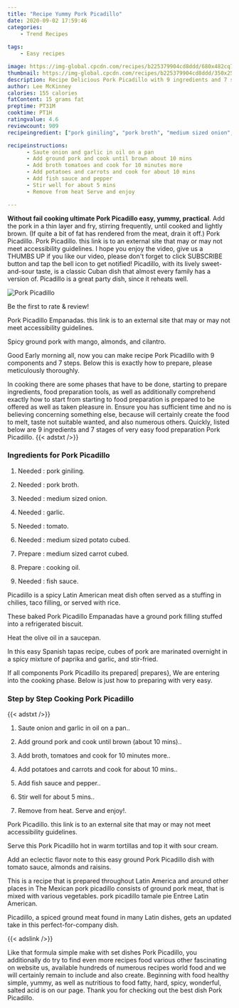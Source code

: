 ```yaml
---
title: "Recipe Yummy Pork Picadillo"
date: 2020-09-02 17:59:46
categories:
    - Trend Recipes
    
tags:
    - Easy recipes

image: https://img-global.cpcdn.com/recipes/b225379904cd8ddd/680x482cq70/pork-picadillo-recipe-main-photo.jpg
thumbnail: https://img-global.cpcdn.com/recipes/b225379904cd8ddd/350x250cq70/pork-picadillo-recipe-main-photo.jpg
description: Recipe Delicious Pork Picadillo with 9 ingredients and 7 stages of easy cooking.
author: Lee McKinney
calories: 155 calories
fatContent: 15 grams fat
preptime: PT31M
cooktime: PT1H
ratingvalue: 4.6
reviewcount: 909
recipeingredient: ["pork giniling", "pork broth", "medium sized onion", "garlic", "tomato", "medium sized potato cubed", "medium sized carrot cubed", "cooking oil", "fish sauce"]

recipeinstructions: 
      - Saute onion and garlic in oil on a pan 
      - Add ground pork and cook until brown about 10 mins 
      - Add broth tomatoes and cook for 10 minutes more 
      - Add potatoes and carrots and cook for about 10 mins 
      - Add fish sauce and pepper 
      - Stir well for about 5 mins 
      - Remove from heat Serve and enjoy

---
```




**Without fail cooking ultimate Pork Picadillo easy, yummy, practical**. Add the pork in a thin layer and fry, stirring frequently, until cooked and lightly brown. (If quite a bit of fat has rendered from the meat, drain it off.) Pork Picadillo. Pork Picadillo. this link is to an external site that may or may not meet accessibility guidelines. I hope you enjoy the video, give us a THUMBS UP if you like our video, please don&#39;t forget to click SUBSCRIBE button and tap the bell icon to get notified! Picadillo, with its lively sweet-and-sour taste, is a classic Cuban dish that almost every family has a version of. Picadillo is a great party dish, since it reheats well.


![Pork Picadillo](https://img-global.cpcdn.com/recipes/b225379904cd8ddd/680x482cq70/pork-picadillo-recipe-main-photo.jpg "Pork Picadillo")



Be the first to rate &amp; review!

Pork Picadillo Empanadas. this link is to an external site that may or may not meet accessibility guidelines.

Spicy ground pork with mango, almonds, and cilantro.


Good Early morning all, now you can make recipe Pork Picadillo with 9 components and 7 steps. Below this is exactly how to prepare, please meticulously thoroughly.

In cooking there are some phases that have to be done, starting to prepare ingredients, food preparation tools, as well as additionally comprehend exactly how to start from starting to food preparation is prepared to be offered as well as taken pleasure in. Ensure you has sufficient time and no is believing concerning something else, because will certainly create the food to melt, taste not suitable wanted, and also numerous others. Quickly, listed below are 9 ingredients and 7 stages of very easy food preparation Pork Picadillo.
{{< adstxt />}}

### Ingredients for Pork Picadillo


1. Needed  : pork giniling.

1. Needed  : pork broth.

1. Needed  : medium sized onion.

1. Needed  : garlic.

1. Needed  : tomato.

1. Needed  : medium sized potato cubed.

1. Prepare  : medium sized carrot cubed.

1. Prepare  : cooking oil.

1. Needed  : fish sauce.


Picadillo is a spicy Latin American meat dish often served as a stuffing in chilies, taco filling, or served with rice.

These baked Pork Picadillo Empanadas have a ground pork filling stuffed into a refrigerated biscuit.

Heat the olive oil in a saucepan.

In this easy Spanish tapas recipe, cubes of pork are marinated overnight in a spicy mixture of paprika and garlic, and stir-fried.


If all components Pork Picadillo its prepared| prepares}, We are entering into the cooking phase. Below is just how to preparing with very easy.

### Step by Step Cooking Pork Picadillo

{{< adstxt />}}


1. Saute onion and garlic in oil on a pan..



1. Add ground pork and cook until brown (about 10 mins)..



1. Add broth, tomatoes and cook for 10 minutes more..



1. Add potatoes and carrots and cook for about 10 mins..



1. Add fish sauce and pepper..



1. Stir well for about 5 mins..



1. Remove from heat. Serve and enjoy!.




Pork Picadillo. this link is to an external site that may or may not meet accessibility guidelines.

Serve this Pork Picadillo hot in warm tortillas and top it with sour cream.

Add an eclectic flavor note to this easy ground Pork Picadillo dish with tomato sauce, almonds and raisins.

This is a recipe that is prepared throughout Latin America and around other places in The Mexican pork picadillo consists of ground pork meat, that is mixed with various vegetables. pork picadillo tamale pie Entree Latin American.

Picadillo, a spiced ground meat found in many Latin dishes, gets an updated take in this perfect-for-company dish.


{{< adslink />}}

Like that formula simple make with set dishes Pork Picadillo, you additionally do try to find even more recipes food various other fascinating on website us, available hundreds of numerous recipes world food and we will certainly remain to include and also create. Beginning with food healthy simple, yummy, as well as nutritious to food fatty, hard, spicy, wonderful, salted acid is on our page. Thank you for checking out the best dish Pork Picadillo.
